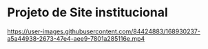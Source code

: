 # Projeto de Site institucional 



https://user-images.githubusercontent.com/84424883/168930237-a5a44938-2673-47e4-aee9-7801a285116e.mp4


